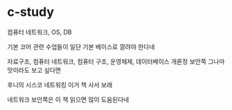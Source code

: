# c-study
컴퓨터 네트워크, OS, DB


기본 코어 관련 수업들이 일단 기본 베이스로 깔려야 한다네


자료구조, 컴퓨터 네트워크, 컴퓨터 구조, 운영체제, 데이터베이스 개론정 보안쪽 그나마 맛이라도 보고 싶다면




후니의 시스코 네트워킹 이거 책 사서 보래


네트워크 보안쪽은 이 책 읽으면 많이 도움된다네
